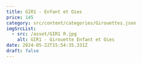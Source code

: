 ```yaml
---
title: GIR1 - Enfant et Oies
price: 145
category: src/content/categories/Girouettes.json
imgSrcList:
  - src: /asset/GIR1 R.jpg
    alt: GIR1 - Girouette Enfant et Oies
date: 2024-05-22T15:54:35.331Z
draft: false
---
```


